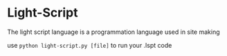 # Light-Script
The light script language is a programmation language used in site making

use `python light-script.py [file]` to run your .lspt code
